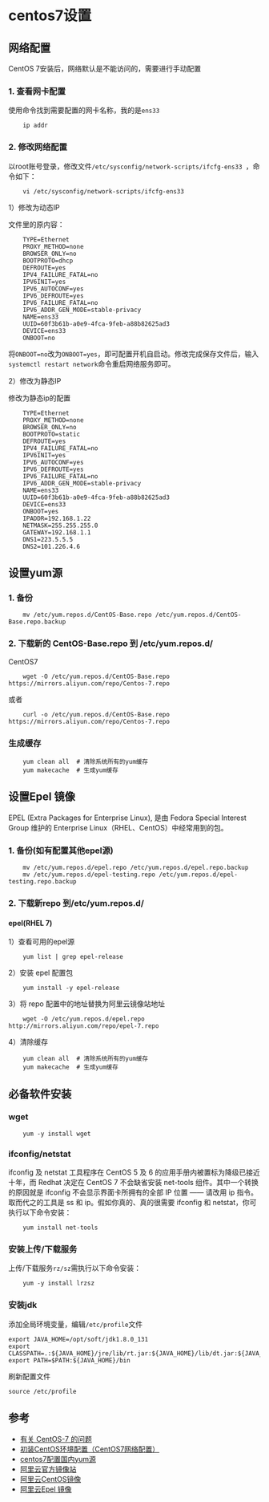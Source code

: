 # centos7设置

## 网络配置

CentOS 7安装后，网络默认是不能访问的，需要进行手动配置

### 1. 查看网卡配置

使用命令找到需要配置的网卡名称，我的是`ens33`

```shell
    ip addr
```

### 2. 修改网络配置

以root账号登录，修改文件`/etc/sysconfig/network-scripts/ifcfg-ens33 `，命令如下：

```shell
    vi /etc/sysconfig/network-scripts/ifcfg-ens33
```

1）修改为动态IP

文件里的原内容：

```properties
    TYPE=Ethernet
    PROXY_METHOD=none
    BROWSER_ONLY=no
    BOOTPROTO=dhcp
    DEFROUTE=yes
    IPV4_FAILURE_FATAL=no
    IPV6INIT=yes
    IPV6_AUTOCONF=yes
    IPV6_DEFROUTE=yes
    IPV6_FAILURE_FATAL=no
    IPV6_ADDR_GEN_MODE=stable-privacy
    NAME=ens33
    UUID=60f3b61b-a0e9-4fca-9feb-a88b82625ad3
    DEVICE=ens33
    ONBOOT=no
```

将`ONBOOT=no`改为`ONBOOT=yes`，即可配置开机自启动。修改完成保存文件后，输入`systemctl restart network`命令重启网络服务即可。

2）修改为静态IP

修改为静态ip的配置

```properties
    TYPE=Ethernet
    PROXY_METHOD=none
    BROWSER_ONLY=no
    BOOTPROTO=static
    DEFROUTE=yes
    IPV4_FAILURE_FATAL=no
    IPV6INIT=yes
    IPV6_AUTOCONF=yes
    IPV6_DEFROUTE=yes
    IPV6_FAILURE_FATAL=no
    IPV6_ADDR_GEN_MODE=stable-privacy
    NAME=ens33
    UUID=60f3b61b-a0e9-4fca-9feb-a88b82625ad3
    DEVICE=ens33
    ONBOOT=yes
    IPADDR=192.168.1.22
    NETMASK=255.255.255.0
    GATEWAY=192.168.1.1
    DNS1=223.5.5.5
    DNS2=101.226.4.6
```

## 设置yum源

### 1. 备份

```shell
    mv /etc/yum.repos.d/CentOS-Base.repo /etc/yum.repos.d/CentOS-Base.repo.backup
```

### 2. 下载新的 CentOS-Base.repo 到 /etc/yum.repos.d/

CentOS7

```shell
    wget -O /etc/yum.repos.d/CentOS-Base.repo https://mirrors.aliyun.com/repo/Centos-7.repo
```

或者

```shell
    curl -o /etc/yum.repos.d/CentOS-Base.repo https://mirrors.aliyun.com/repo/Centos-7.repo
```

### 生成缓存

```shell
    yum clean all  # 清除系统所有的yum缓存
    yum makecache  # 生成yum缓存
```

## 设置Epel 镜像

EPEL (Extra Packages for Enterprise Linux), 是由 Fedora Special Interest Group 维护的 Enterprise Linux（RHEL、CentOS）中经常用到的包。

### 1. 备份(如有配置其他epel源)

```shell
    mv /etc/yum.repos.d/epel.repo /etc/yum.repos.d/epel.repo.backup
    mv /etc/yum.repos.d/epel-testing.repo /etc/yum.repos.d/epel-testing.repo.backup
```

### 2. 下载新repo 到/etc/yum.repos.d/

#### epel(RHEL 7)

1）查看可用的epel源

```shell
    yum list | grep epel-release
```

2）安装 epel 配置包

```shell
    yum install -y epel-release
```

3）将 repo 配置中的地址替换为阿里云镜像站地址

```shell
    wget -O /etc/yum.repos.d/epel.repo http://mirrors.aliyun.com/repo/epel-7.repo
```
4）清除缓存

```shell
    yum clean all  # 清除系统所有的yum缓存
    yum makecache  # 生成yum缓存
```


## 必备软件安装

### wget

```shell
    yum -y install wget
```

### ifconfig/netstat

ifconfig 及 netstat 工具程序在 CentOS 5 及 6 的应用手册内被置标为降级已接近十年，而 Redhat 决定在 CentOS 7 不会缺省安装 net-tools 组件。其中一个转换的原因就是 ifconfig 不会显示界面卡所拥有的全部 IP 位置 —— 请改用 ip 指令。取而代之的工具是 ss 和 ip。假如你真的、真的很需要 ifconfig 和 netstat，你可执行以下命令安装：

```shell
    yum install net-tools
```

### 安装上传/下载服务

上传/下载服务`rz/sz`需执行以下命令安装：

```shell
    yum -y install lrzsz
```

### 安装jdk

添加全局环境变量，编辑`/etc/profile`文件

```
export JAVA_HOME=/opt/soft/jdk1.8.0_131
export CLASSPATH=.:${JAVA_HOME}/jre/lib/rt.jar:${JAVA_HOME}/lib/dt.jar:${JAVA_HOME}/lib/tools.jar
export PATH=$PATH:${JAVA_HOME}/bin
```

刷新配置文件

```
source /etc/profile
```

## 参考

- [有关 CentOS-7 的问题](https://wiki.centos.org/zh/FAQ/CentOS7)
- [初装CentOS环境配置（CentOS7网络配置）](https://blog.csdn.net/loveyou388i/article/details/80797629)
- [centos7配置国内yum源](https://xiaojin21cen.blog.csdn.net/article/details/84726193)
- [阿里云官方镜像站](https://developer.aliyun.com/mirror/)
- [阿里云CentOS镜像](https://developer.aliyun.com/mirror/centos?spm=a2c6h.13651102.0.0.3e221b11QdYsDh)
- [阿里云Epel 镜像](https://developer.aliyun.com/mirror/epel?spm=a2c6h.13651102.0.0.1cb31b11kba1ZE)
